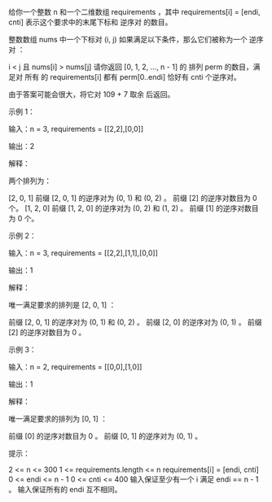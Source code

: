 给你一个整数 n 和一个二维数组 requirements ，其中 requirements[i] = [endi, cnti] 表示这个要求中的末尾下标和 逆序对 的数目。

整数数组 nums 中一个下标对 (i, j) 如果满足以下条件，那么它们被称为一个 逆序对 ：

i < j 且 nums[i] > nums[j]
请你返回 [0, 1, 2, ..., n - 1] 的
排列
perm 的数目，满足对 所有 的 requirements[i] 都有 perm[0..endi] 恰好有 cnti 个逆序对。

由于答案可能会很大，将它对 109 + 7 取余 后返回。

示例 1：

输入：n = 3, requirements = [[2,2],[0,0]]

输出：2

解释：

两个排列为：

[2, 0, 1]
前缀 [2, 0, 1] 的逆序对为 (0, 1) 和 (0, 2) 。
前缀 [2] 的逆序对数目为 0 个。
[1, 2, 0]
前缀 [1, 2, 0] 的逆序对为 (0, 2) 和 (1, 2) 。
前缀 [1] 的逆序对数目为 0 个。

示例 2：

输入：n = 3, requirements = [[2,2],[1,1],[0,0]]

输出：1

解释：

唯一满足要求的排列是 [2, 0, 1] ：

前缀 [2, 0, 1] 的逆序对为 (0, 1) 和 (0, 2) 。
前缀 [2, 0] 的逆序对为 (0, 1) 。
前缀 [2] 的逆序对数目为 0 。

示例 3：

输入：n = 2, requirements = [[0,0],[1,0]]

输出：1

解释：

唯一满足要求的排列为 [0, 1] ：

前缀 [0] 的逆序对数目为 0 。
前缀 [0, 1] 的逆序对为 (0, 1) 。

提示：

2 <= n <= 300
1 <= requirements.length <= n
requirements[i] = [endi, cnti]
0 <= endi <= n - 1
0 <= cnti <= 400
输入保证至少有一个 i 满足 endi == n - 1 。
输入保证所有的 endi 互不相同。
